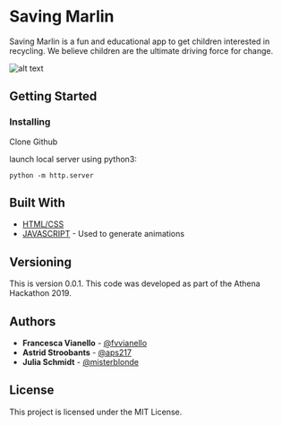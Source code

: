 

# Saving Marlin

Saving Marlin is a fun and educational app to get children interested in recycling. We believe children are the ultimate driving force for change.

![alt text](https://github.com/fvvianello/athena-hack/images/happy.png)


## Getting Started


### Installing

Clone Github 

launch local server using python3:

```
python -m http.server
```


## Built With

* [HTML/CSS]()
* [JAVASCRIPT](https://www.javascript.com) - Used to generate animations


## Versioning

This is version 0.0.1. This code was developed as part of the Athena Hackathon 2019. 

## Authors

* **Francesca Vianello** - [@fvvianello](https://github.com/fvvianello)
* **Astrid Stroobants** - [@aps217](https://github.com/aps217)
* **Julia Schmidt** - [@misterblonde](https://github.com/misterblonde)


## License

This project is licensed under the MIT License.



